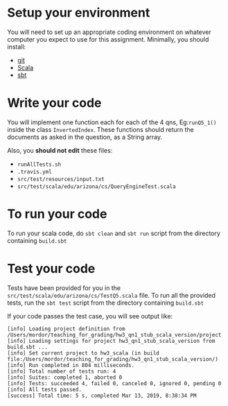 # Setup your environment

You will need to set up an appropriate coding environment on whatever computer
you expect to use for this assignment.
Minimally, you should install:
 
* [git](https://git-scm.com/downloads)
* [Scala](https://www.scala-lang.org/)
* [sbt](https://www.scala-sbt.org/)



# Write your code

You will implement one function each for each of the 4 qns, Eg:`runQ5_1()` inside 
the class `InvertedIndex`. These functions should return the documents as asked in the question, as a String array. 


Also, you **should not edit** these files:
- `runAllTests.sh`
- `.travis.yml`
- `src/test/resources/input.txt`
- `src/test/scala/edu/arizona/cs/QueryEngineTest.scala`

# To run your code


To run your scala code, do `sbt clean` and `sbt run` script from the directory containing `build.sbt`

# Test your code

Tests have been provided for you in the `src/test/scala/edu/arizona/cs/TestQ5.scala` file.
To run all the provided tests, run the ``sbt test`` script from the directory containing `build.sbt`

If your code passes the test case, you will see output like:
```
[info] Loading project definition from /Users/mordor/teaching_for_grading/hw3_qn1_stub_scala_version/project
[info] Loading settings for project hw3_qn1_stub_scala_version from build.sbt ...
[info] Set current project to hw3_scala (in build file:/Users/mordor/teaching_for_grading/hw3_qn1_stub_scala_version/)
[info] Run completed in 804 milliseconds.
[info] Total number of tests run: 4
[info] Suites: completed 1, aborted 0
[info] Tests: succeeded 4, failed 0, canceled 0, ignored 0, pending 0
[info] All tests passed.
[success] Total time: 5 s, completed Mar 13, 2019, 8:38:34 PM
```

